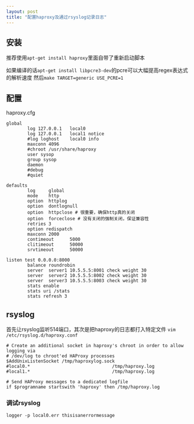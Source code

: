 ```yaml
---
layout: post
title: "配置haproxy及通过rsyslog记录日志"
---
```


安装
-----------
推荐使用`apt-get install haproxy`里面自带了重新启动脚本

如果编译的话`apt-get install libpcre3-dev`的pcre可以大幅提高regex表达式的解析速度
然后`make TARGET=generic USE_PCRE=1`


配置
--------
haproxy.cfg

    global
            log 127.0.0.1   local0
            log 127.0.0.1   local1 notice
            #log loghost    local0 info
            maxconn 4096
            #chroot /usr/share/haproxy
            user sysop
            group sysop
            daemon
            #debug
            #quiet
    
    defaults
            log     global
            mode    http
            option  httplog
            option  dontlognull
            option  httpclose # 很重要，确保http真的关闭
            option  forceclose # 没有关闭的强制关闭，保证兼容性
            retries 3
            option redispatch
            maxconn 2000
            contimeout      5000
            clitimeout      50000
            srvtimeout      50000
    
    listen test 0.0.0.0:8000
            balance roundrobin
            server  server1 10.5.5.5:8001 check weight 30
            server  server2 10.5.5.5:8002 check weight 30
            server  server3 10.5.5.5:8003 check weight 30
            stats enable
            stats uri /stats
            stats refresh 3



rsyslog
-----------
首先让rsyslog监听514端口，其次是把haproxy的日志都打入特定文件
`vim /etc/rsyslog.d/haproxy.conf`

    # Create an additional socket in haproxy's chroot in order to allow logging via
    # /dev/log to chroot'ed HAProxy processes
    $AddUnixListenSocket /tmp/haproxylog.sock
    #local0.*                               /tmp/haproxy.log
    #local1.*                               /tmp/haproxy.log

    # Send HAProxy messages to a dedicated logfile
    if $programname startswith 'haproxy' then /tmp/haproxy.log

### 调试rsyslog
`logger -p local0.err thisisanerrormessage`
